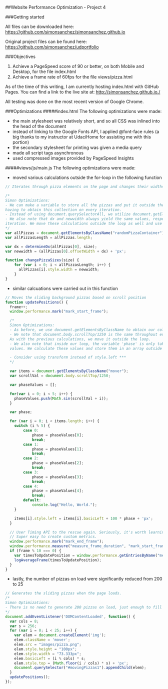 ##Website Performance Optimization - Project 4

###Getting started

All files can be downloaded here:
https://github.com/simonsanchez/simonsanchez.github.io

Original project files can be found here:
https://github.com/simonsanchez/udportfolio

###Objectives

1. Achieve a PageSpeed score of 90 or better, on both Mobile and Desktop, for the file index.html
2. Achieve a frame rate of 60fps for the file views/pizza.html

As of the time of this writing, I am currently hosting index.html with GitHub Pages. You can find a link to the live site at:
http://simonsanchez.github.io./

All testing was done on the most recent version of Google Chrome.

###Optimizations
#####index.html
The following optimizations were made:

* the main stylesheet was relatively short, and so all CSS was inlined into the head of the document
* instead of linking to the Google Fonts API, I applied @font-face rules (a big thanks to my instructor at UdaciHome for assisting me with this portion)
* the secondary stylesheet for printing was given a media query
* made all script tags asynchronous
* used compressed images provided by PageSpeed Insights

#####views/js/main.js
The following optimizations were made:
* moved various calculations outside the for-loop in the following function
```js
// Iterates through pizza elements on the page and changes their widths

/*
Simon Optimizations:
- We can make a variable to store all the pizzas and put it outside the loop. This avoids
having to obtain this collection on every iteration.
- Instead of using document.querySelectorAll, we utilize document.getElementsByClassName to gather the desired collection.
- We also note that dx and newwidth always yield the same values, respectivey, on every
iteration. We move these calculations outside the loop as well and use the first element in our pizza collection for the calculations.
*/
var allPizzas = document.getElementsByClassName("randomPizzaContainer");
var allPizzasLength = allPizzas.length;

var dx = determineDx(allPizzas[0], size);
var newwidth = (allPizzas[0].offsetWidth + dx) + 'px';

function changePizzaSizes(size) {
	for (var i = 0; i < allPizzasLength; i++) {
	  allPizzas[i].style.width = newwidth;
	}
}
```
* similar calcuations were carried out in this function
```js
// Moves the sliding background pizzas based on scroll position
function updatePositions() {
  frame++;
  window.performance.mark("mark_start_frame");

  /*
  Simon Optimizations:
  - As before, we use document.getElementsByClassName to obtain our collection.
  - We note that document.body.scrollTop/1250 is the same throughout every iteration.
  As with the previous calculations, we move it outside the loop.
  - We also note that inside our loop, the variable 'phase' is only taking five unique
  values. We calculate these values and store them in an array outside the loop.

  - Consider using transform instead of style.left ***
  */

  var items = document.getElementsByClassName("mover");
  var scrollVal = document.body.scrollTop/1250;

  var phaseValues = [];

  for(var i = 0; i < 5; i++) {
  	phaseValues.push(Math.sin(scrollVal + i));
  }

  var phase;

  for (var i = 0; i < items.length; i++) {
	switch (i % 5) {
		case 0:
			phase = phaseValues[0];
			break;
		case 1:
			phase = phaseValues[1];
			break;
		case 2:
			phase = phaseValues[2];
			break;
		case 3:
			phase = phaseValues[3];
			break;
		case 4:
			phase = phaseValues[4];
			break;
		default:
			console.log("Hello, World.");
	}

	items[i].style.left = items[i].basicLeft + 100 * phase + 'px';
  }

  // User Timing API to the rescue again. Seriously, it's worth learning.
  // Super easy to create custom metrics.
  window.performance.mark("mark_end_frame");
  window.performance.measure("measure_frame_duration", "mark_start_frame", "mark_end_frame");
  if (frame % 10 === 0) {
	var timesToUpdatePosition = window.performance.getEntriesByName("measure_frame_duration");
	logAverageFrame(timesToUpdatePosition);
  }
}
```
* lastly, the number of pizzas on load were significantly reduced from 200 to 25
```js
// Generates the sliding pizzas when the page loads.
/*
Simon Optimizations:
- There is no need to generate 200 pizzas on load, just enough to fill the screen.
*/
document.addEventListener('DOMContentLoaded', function() {
  var cols = 8;
  var s = 256;
  for (var i = 0; i < 25; i++) {
	var elem = document.createElement('img');
	elem.className = 'mover';
	elem.src = "images/pizza.png";
	elem.style.height = "100px";
	elem.style.width = "73.333px";
	elem.basicLeft = (i % cols) * s;
	elem.style.top = (Math.floor(i / cols) * s) + 'px';
	document.querySelector("#movingPizzas1").appendChild(elem);
  }
  updatePositions();
});
```